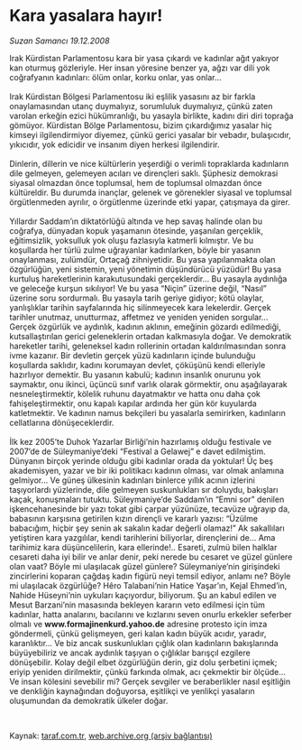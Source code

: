 # Kara yasalara hayır!

*Suzan Samancı 19.12.2008*

<div class="taraf_structure_2col_1zq">
<div class="margen_n">



 <p>Irak Kürdistan Parlamentosu kara bir yasa çıkardı ve kadınlar ağıt yakıyor kan oturmuş gözleriyle. Her insan yöresine benzer ya, ağzı var dili yok coğrafyanın kadınları: ölüm onlar, korku onlar, yas onlar...<br/><br/>Irak Kürdistan Bölgesi Parlamentosu iki eşlilik yasasını az bir farkla onaylamasından utanç duymalıyız, sorumluluk duymalıyız, çünkü zaten varolan erkeğin ezici hükümranlığı, bu yasayla birlikte, kadını diri diri toprağa gömüyor. Kürdistan Bölge Parlamentosu, bizim çıkardığımız yasalar hiç kimseyi ilgilendirmiyor diyemez, çünkü gerici yasalar bir vebadır, bulaşıcıdır, yıkıcıdır, yok edicidir ve insanım diyen herkesi ilgilendirir.<br/><br/>Dinlerin, dillerin ve nice kültürlerin yeşerdiği o verimli topraklarda kadınların dile gelmeyen, gelemeyen acıları ve dirençleri saklı. Şüphesiz demokrasi siyasal olmazdan önce toplumsal, hem de toplumsal olmazdan önce kültüreldir. Bu durumda inançlar, gelenek ve görenekler siyasal ve toplumsal örgütlenmeden ayrılır, o örgütlenme üzerinde etki yapar, çatışmaya da girer.<br/><br/>Yıllardır Saddam’ın diktatörlüğü altında ve hep savaş halinde olan bu coğrafya, dünyadan kopuk yaşamanın ötesinde, yaşanılan gerçeklik, eğitimsizlik, yoksulluk yok oluşu fazlasıyla katmerli kılmıştır. Ve bu koşullarda her türlü zulme uğrayanlar kadınlarken, böyle bir yasanın onaylanması, zulümdür, Ortaçağ zihniyetidir. Bu yasa yapılanmakta olan özgürlüğün, yeni sistemin, yeni yönetimin düşündürücü yüzüdür! Bu yasa kurtuluş hareketlerinin karakutusundaki gerçeklerdir… Bu yasayla aydınlığa ve geleceğe kurşun sıkılıyor! Ve bu yasa “Niçin” üzerine değil, “Nasıl” üzerine soru sordurmalı. Bu yasayla tarih geriye gidiyor; kötü olaylar, yanlışlıklar tarihin sayfalarında hiç silinmeyecek kara lekelerdir. Gerçek tarihler unutmaz, unutturmaz, affetmez ve yeniden yeniden sorgular... Gerçek özgürlük ve aydınlık, kadının aklının, emeğinin gözardı edilmediği, kutsallaştırılan gerici geleneklerin ortadan kalkmasıyla doğar. Ve demokratik hareketler tarihi, geleneksel kadın rollerinin ortadan kaldırılmasından sonra ivme kazanır. Bir devletin gerçek yüzü kadınların içinde bulunduğu koşullarda saklıdır, kadını korumayan devlet, çöküşünü kendi elleriyle hazırlıyor demektir. Bu yasanın kabulü; kadının insanlık onurunu yok saymaktır, onu ikinci, üçüncü sınıf varlık olarak görmektir, onu aşağılayarak nesneleştirmektir, kölelik ruhunu dayatmaktır ve hatta onu daha çok fahişeleştirmektir, onu kapalı kapılar ardında her gün kör kuyularda katletmektir. Ve kadının namus bekçileri bu yasalarla semirirken, kadınların cellatlarına dönüşeceklerdir.<br/><br/>İlk kez 2005’te Duhok Yazarlar Birliği’nin hazırlamış olduğu festivale ve 2007’de de Süleymaniye’deki “Festival a Gelawej” e davet edilmiştim. Dünyanın birçok yerinde olduğu gibi kadınlar orada da yoktular! Üç beş akademisyen, yazar ve bir iki politikacı kadının olması, var olmak anlamına gelmiyor... Ve güneş ülkesinin kadınları binlerce yıllık acının izlerini taşıyorlardı yüzlerinde, dile gelmeyen suskunlukları sır doluydu, bakışları kaçak, konuşmaları tutuktu. Süleymaniye’de Saddam’ın “Emni sor” denilen işkencehanesinde bir yazı tokat gibi çarpar yüzünüze, tecavüze uğrayıp da, babasının karşısına getirilen kızın dirençli ve kararlı yazısı: “Üzülme babacığım, hiçbir şey senin ak sakalın kadar değerli olamaz!” Ak sakallıları yetiştiren kara yazgılılar, kendi tarihlerini biliyorlar, dirençlerini de... Ama tarihimiz kara düşüncelilerin, kara ellerinde!.. Esareti, zulmü bilen halklar cesareti daha iyi bilir ve anlar denir, peki nerede bu cesaret ve güzel günlere olan vaat? Böyle mi ulaşılacak güzel günlere? Süleymaniye’nin girişindeki zincirlerini koparan çağdaş kadın figürü neyi temsil ediyor, anlamı ne? Böyle mi ulaşılacak özgürlüğe? Hêro Talabani’nin Hatice Yaşar’ın, Kejal Ehmed’in, Nahide Hüseyni’nin uykuları kaçıyordur, biliyorum. Şu an kabul edilen ve Mesut Barzani’nin masasında bekleyen kararın veto edilmesi için tüm kadınlar, hatta analarını, bacılarını ve kızlarını seven onurlu erkekler seferber olmalı ve <b>www.formajinenkurd.yahoo.de</b> adresine protesto için imza göndermeli, çünkü gelişmeyen, geri kalan kadın büyük acıdır, yaradır, karanlıktır... Ve biz ancak suskunlukları çığlık olan kadınların bakışlarında büyüyebiliriz ve ancak aydınlık taşıyan o çığlıklar barışçıl ezgilere dönüşebilir. Kolay değil elbet özgürlüğün derin, giz dolu şerbetini içmek; eriyip yeniden dirilmektir, çünkü farkında olmak, acı çekmektir bir ölçüde... Ve insan kölesini sevebilir mi? Gerçek sevgiler ve beraberlikler nasıl eşitliğin ve denkliğin kaynağından doğuyorsa, eşitlikçi ve yenlikçi yasaların oluşumundan da demokratik ülkeler doğar.</p>

<br/>


<div id="taraf_not">
</div>

</div>


</div>

Kaynak: [taraf.com.tr](http://www.taraf.com.tr:80/makale/3184.htm), [web.archive.org (arşiv bağlantısı)](http://web.archive.org/web/20090312021403/http://www.taraf.com.tr:80/makale/3184.htm)
